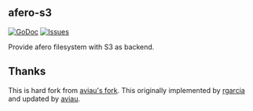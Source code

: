 ## afero-s3

[![GoDoc](https://img.shields.io/badge/api-Godoc-blue.svg?style=flat-square)](https://godoc.org/github.com/rickb777/afero-s3)
[![Issues](https://img.shields.io/github/issues/rickb777/afero-s3.svg)](https://github.com/rickb777/afero-s3/issues)

Provide afero filesystem with S3 as backend.

## Thanks

This is hard fork from [aviau's fork](https://github.com/aviau/afero/tree/7b0bef842088b37823dee622ef9c32b5d107ab13/).
This originally implemented by [rgarcia](https://github.com/rgarcia) and updated by [aviau](https://github.com/aviau).